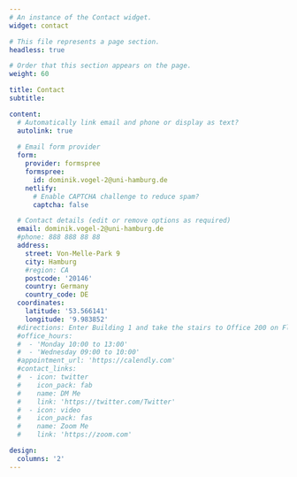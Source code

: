 ```yaml
---
# An instance of the Contact widget.
widget: contact

# This file represents a page section.
headless: true

# Order that this section appears on the page.
weight: 60

title: Contact
subtitle:

content:
  # Automatically link email and phone or display as text?
  autolink: true
  
  # Email form provider
  form:
    provider: formspree
    formspree:
      id: dominik.vogel-2@uni-hamburg.de
    netlify:
      # Enable CAPTCHA challenge to reduce spam?
      captcha: false

  # Contact details (edit or remove options as required)
  email: dominik.vogel-2@uni-hamburg.de
  #phone: 888 888 88 88
  address:
    street: Von-Melle-Park 9
    city: Hamburg
    #region: CA
    postcode: '20146'
    country: Germany
    country_code: DE
  coordinates:
    latitude: '53.566141'
    longitude: '9.983852'
  #directions: Enter Building 1 and take the stairs to Office 200 on Floor 2
  #office_hours:
  #  - 'Monday 10:00 to 13:00'
  #  - 'Wednesday 09:00 to 10:00'
  #appointment_url: 'https://calendly.com'
  #contact_links:
  #  - icon: twitter
  #    icon_pack: fab
  #    name: DM Me
  #    link: 'https://twitter.com/Twitter'
  #  - icon: video
  #    icon_pack: fas
  #    name: Zoom Me
  #    link: 'https://zoom.com'

design:
  columns: '2'
---
```


